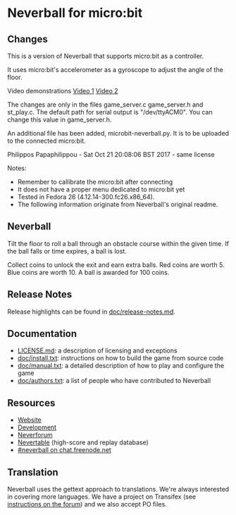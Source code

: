 # Neverball for micro:bit

## Changes

This is a version of Neverball that supports micro:bit as a controller.

It uses micro:bit's accelerometer as a gyroscope to adjust the angle of the floor.

Video demonstrations
[Video 1](https://www.youtube.com/watch?v=hTfFDC1JrFI) 
[Video 2](https://www.youtube.com/watch?v=nzTZKqwdBv8) 

The changes are only in the files game_server.c game_server.h and st_play.c. The default path for serial output is "/dev/ttyACM0". You can change this value in game_server.h.

An additional file has been added, microbit-neverball.py. It is to be uploaded to the connected micro:bit.
 
Philippos Papaphilippou - Sat Oct 21 20:08:06 BST 2017 - same license 

Notes:
* Remember to callibrate the micro:bit after connecting
* It does not have a proper menu dedicated to micro:bit yet
* Tested in Fedora 26 (4.12.14-300.fc26.x86_64).
* The following information originate from Neverball's original readme.

## Neverball

Tilt the  floor to roll a  ball through an obstacle  course within the
given  time.  If  the  ball falls  or time  expires, a ball is lost.

Collect coins to unlock the exit  and earn extra balls.  Red coins are
worth 5.  Blue coins are worth 10.  A ball is awarded for 100 coins.

## Release Notes

Release highlights can be found in [doc/release-notes.md](doc/release-notes.md).

## Documentation

* [LICENSE.md](LICENSE.md): a description of licensing and exceptions
* [doc/install.txt](doc/install.txt): instructions on how to build the
  game from source code
* [doc/manual.txt](doc/manual.txt): a detailed description of how to
  play and configure the game
* [doc/authors.txt](doc/authors.txt): a list of people who have
  contributed to Neverball

## Resources

* [Website](http://neverball.org/)
* [Development](http://github.com/Neverball)
* [Neverforum](http://neverforum.com/)
* [Nevertable](http://table.nevercorner.net/) (high-score and replay
  database)
* [#neverball on chat.freenode.net](http://webchat.freenode.net/)

## Translation

Neverball uses the gettext approach to translations. We're always
interested in covering more languages. We have a project on Transifex
(see [instructions on the forum][tx]) and we also accept PO files.

[tx]: http://neverforum.com/fmpbo/viewtopic.php?id=2741
